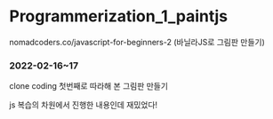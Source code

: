 # Programmerization_1_paintjs
nomadcoders.co/javascript-for-beginners-2 (바닐라JS로 그림판 만들기)

### 2022-02-16~17 
clone coding 첫번째로 따라해 본 그림판 만들기 

js 복습의 차원에서 진행한 내용인데 재밌었다!
